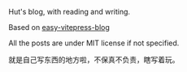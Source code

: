 Hut's blog, with reading and writing.

Based on [easy-vitepress-blog](https://github.com/ZbWeR/easy-vitepress-blog)

All the posts are under MIT license if not specified.

就是自己写东西的地方啦，不保真不负责，瞎写着玩。